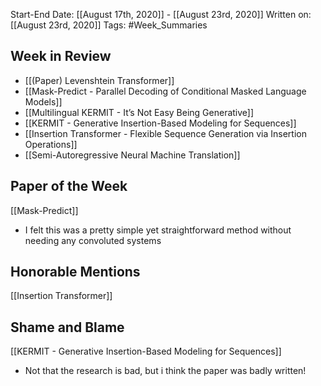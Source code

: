 Start-End Date: [[August 17th, 2020]] - [[August 23rd, 2020]]
Written on: [[August 23rd, 2020]]
Tags: #Week_Summaries
## Week in Review
- [[(Paper) Levenshtein Transformer]]
- [[Mask-Predict - Parallel Decoding of Conditional Masked Language Models]]
- [[Multilingual KERMIT - It’s Not Easy Being Generative]]
- [[KERMIT - Generative Insertion-Based Modeling for Sequences]]
- [[Insertion Transformer - Flexible Sequence Generation via Insertion Operations]]
- [[Semi-Autoregressive Neural Machine Translation]]
## Paper of the Week
[[Mask-Predict]]
- I felt this was a pretty simple yet straightforward method without needing any convoluted systems
## Honorable Mentions
[[Insertion Transformer]]
## Shame and Blame
[[KERMIT - Generative Insertion-Based Modeling for Sequences]]
- Not that the research is bad, but i think the paper was badly written!
